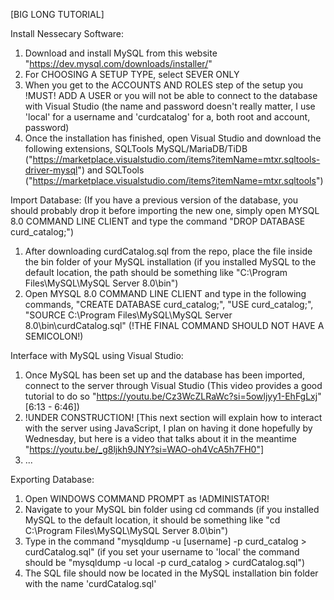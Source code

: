 [BIG LONG TUTORIAL]

Install Nessecary Software:
1. Download and install MySQL from this website "https://dev.mysql.com/downloads/installer/"
2. For CHOOSING A SETUP TYPE, select SEVER ONLY
3. When you get to the ACCOUNTS AND ROLES step of the setup you !MUST! ADD A USER or you will not be able to connect to the database with Visual Studio (the name and password doesn't really matter, I use 'local' for a username and 'curdcatalog' for a, both root and account, password)
4. Once the installation has finished, open Visual Studio and download the following extensions, SQLTools MySQL/MariaDB/TiDB ("https://marketplace.visualstudio.com/items?itemName=mtxr.sqltools-driver-mysql") and SQLTools ("https://marketplace.visualstudio.com/items?itemName=mtxr.sqltools")

Import Database:
(If you have a previous version of the database, you should probably drop it before importing the new one, simply open MYSQL 8.0 COMMAND LINE CLIENT and type the command "DROP DATABASE curd_catalog;")
1. After downloading curdCatalog.sql from the repo, place the file inside the bin folder of your MySQL installation (if you installed MySQL to the default location, the path should be something like "C:\Program Files\MySQL\MySQL Server 8.0\bin")
2. Open MYSQL 8.0 COMMAND LINE CLIENT and type in the following commands, "CREATE DATABASE curd_catalog;", "USE curd_catalog;", "SOURCE C:\Program Files\MySQL\MySQL Server 8.0\bin\curdCatalog.sql" (!THE FINAL COMMAND SHOULD NOT HAVE A SEMICOLON!)

Interface with MySQL using Visual Studio:
1. Once MySQL has been set up and the database has been imported, connect to the server through Visual Studio (This video provides a good tutorial to do so "https://youtu.be/Cz3WcZLRaWc?si=5owljyy1-EhFgLxj" [6:13 - 6:46])
2. !UNDER CONSTRUCTION! [This next section will explain how to interact with the server using JavaScript, I plan on having it done hopefully by Wednesday, but here is a video that talks about it in the meantime "https://youtu.be/_g8ljkh9JNY?si=WAO-oh4VcA5h7FH0"]
3. ...

Exporting Database:
1. Open WINDOWS COMMAND PROMPT as !ADMINISTATOR!
2. Navigate to your MySQL bin folder using cd commands (if you installed MySQL to the default location, it should be something like "cd C:\Program Files\MySQL\MySQL Server 8.0\bin")
3. Type in the command "mysqldump -u [username] -p curd_catalog > curdCatalog.sql" (if you set your username to 'local' the command should be "mysqldump -u local -p curd_catalog > curdCatalog.sql")
4. The SQL file should now be located in the MySQL installation bin folder with the name 'curdCatalog.sql'

